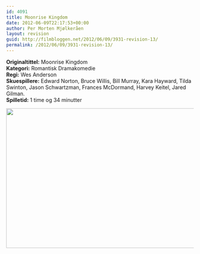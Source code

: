 ```yaml
---
id: 4091
title: Moonrise Kingdom
date: 2012-06-09T22:17:53+00:00
author: Per Morten Mjølkeråen
layout: revision
guid: http://filmbloggen.net/2012/06/09/3931-revision-13/
permalink: /2012/06/09/3931-revision-13/
---
```

**Originaltittel:** Moonrise Kingdom  
**Kategori:** Romantisk Dramakomedie  
**Regi:** Wes Anderson  
**Skuespillere:** Edward Norton, Bruce Willis, Bill Murray, Kara Hayward, Tilda Swinton, Jason Schwartzman, Frances McDormand, Harvey Keitel, Jared Gilman.  
**Spilletid:** 1 time og 34 minutter

<a href="http://filmbloggen.net/?attachment_id=4035" rel="attachment wp-att-4035"><img class="alignnone size-large wp-image-4035" src="http://filmbloggen.net/wp-content/uploads//2012/06/Moonrise-Kingdom-prog-620x375.jpg" alt="" width="620" height="375" /></a>
